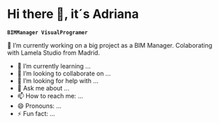 # Hi there 👋, it´s Adriana


**`BIMManager VisualProgramer`** 


🔭 I’m currently working on a big project as a BIM Manager. Colaborating with Lamela Studio from Madrid.
- 🌱 I’m currently learning ...
- 👯 I’m looking to collaborate on ...
- 🤔 I’m looking for help with ...
- 💬 Ask me about ...
- 📫 How to reach me: ...
- 😄 Pronouns: ...
- ⚡ Fun fact: ...

